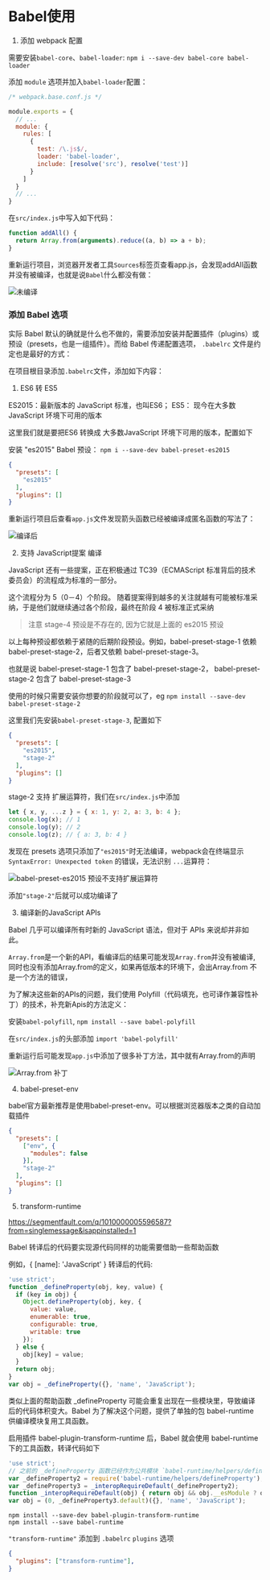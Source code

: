 Babel使用
====

1. 添加 webpack 配置

需要安装`babel-core`、`babel-loader`: `npm i --save-dev babel-core babel-loader`

添加 `module` 选项并加入`babel-loader`配置：

``` js
/* webpack.base.conf.js */

module.exports = {
  // ...
  module: {
    rules: [
      {
        test: /\.js$/,
        loader: 'babel-loader',
        include: [resolve('src'), resolve('test')]
      }
    ]
  }
  // ...
}

```

在`src/index.js`中写入如下代码：

```js
function addAll() {
  return Array.from(arguments).reduce((a, b) => a + b);
}
```
重新运行项目，浏览器开发者工具`Sources`标签页查看app.js，会发现addAll函数并没有被编译，也就是说`Babel`什么都没有做：

![未编译](./images/1.jpeg)

### 添加 Babel 选项

实际 Babel 默认的确就是什么也不做的，需要添加安装并配置插件（plugins）或预设（presets，也是一组插件）。而给 Babel 传递配置选项， `.babelrc` 文件是约定也是最好的方式：

在项目根目录添加`.babelrc`文件，添加如下内容：

1. ES6 转 ES5

ES2015：最新版本的 JavaScript 标准，也叫ES6；
ES5： 现今在大多数 JavaScript 环境下可用的版本

这里我们就是要把ES6 转换成 大多数JavaScript 环境下可用的版本，配置如下

安装 "es2015" Babel 预设： `npm i --save-dev babel-preset-es2015`

``` json
{
  "presets": [
    "es2015"
  ],
  "plugins": []
}
```
重新运行项目后查看`app.js`文件发现箭头函数已经被编译成匿名函数的写法了：

![编译后](./images/2.jpeg)

2. 支持 JavaScript提案 编译

JavaScript 还有一些提案，正在积极通过 TC39（ECMAScript 标准背后的技术委员会）的流程成为标准的一部分。

这个流程分为 5（0－4）个阶段。 随着提案得到越多的关注就越有可能被标准采纳，于是他们就继续通过各个阶段，最终在阶段 4 被标准正式采纳

> 注意 stage-4 预设是不存在的, 因为它就是上面的 es2015 预设

以上每种预设都依赖于紧随的后期阶段预设。例如，babel-preset-stage-1 依赖 babel-preset-stage-2，后者又依赖 babel-preset-stage-3。

也就是说 babel-preset-stage-1 包含了 babel-preset-stage-2， babel-preset-stage-2 包含了 babel-preset-stage-3

使用的时候只需要安装你想要的阶段就可以了，eg `npm install --save-dev babel-preset-stage-2`

这里我们先安装`babel-preset-stage-3`, 配置如下

``` json
{
  "presets": [
    "es2015",
    "stage-2"
  ],
  "plugins": []
}
```

stage-2 支持 扩展运算符，我们在`src/index.js`中添加

``` js
let { x, y, ...z } = { x: 1, y: 2, a: 3, b: 4 };
console.log(x); // 1
console.log(y); // 2
console.log(z); // { a: 3, b: 4 }
```
发现在 presets 选项只添加了`"es2015"`时无法编译，webpack会在终端显示`SyntaxError: Unexpected token` 的错误，无法识别 `...`运算符：


![babel-preset-es2015 预设不支持扩展运算符](./images/3.jpeg)

添加`"stage-2"`后就可以成功编译了

3. 编译新的JavaScript APIs

Babel 几乎可以编译所有时新的 JavaScript 语法，但对于 APIs 来说却并非如此。

`Array.from`是一个新的API，看编译后的结果可能发现`Array.from`并没有被编译,同时也没有添加Array.from的定义，如果再低版本的环境下，会出Array.from 不是一个方法的错误，

为了解决这些新的APIs的问题，我们使用 Polyfill（代码填充，也可译作兼容性补丁）的技术，补充新Apis的方法定义：

安装`babel-polyfill`, `npm install --save babel-polyfill`

在`src/index.js`的头部添加 `import 'babel-polyfill'`

重新运行后可能发现`app.js`中添加了很多补丁方法，其中就有Array.from的声明

![Array.from 补丁](./images/4.jpeg)

4. babel-preset-env

babel官方最新推荐是使用babel-preset-env。可以根据浏览器版本之类的自动加载插件

``` json
{
  "presets": [
    ["env", {
      "modules": false
    }],
    "stage-2"
  ],
  "plugins": []
}
```

5. transform-runtime

https://segmentfault.com/q/1010000005596587?from=singlemessage&isappinstalled=1

Babel 转译后的代码要实现源代码同样的功能需要借助一些帮助函数

例如，{ [name]: 'JavaScript' } 转译后的代码:

``` js
'use strict';
function _defineProperty(obj, key, value) {
  if (key in obj) {
    Object.defineProperty(obj, key, {
      value: value,
      enumerable: true,
      configurable: true,
      writable: true
    });
  } else {
    obj[key] = value;
  }
  return obj;
}
var obj = _defineProperty({}, 'name', 'JavaScript');
```

类似上面的帮助函数 _defineProperty 可能会重复出现在一些模块里，导致编译后的代码体积变大。Babel 为了解决这个问题，提供了单独的包 babel-runtime 供编译模块复用工具函数。

启用插件 babel-plugin-transform-runtime 后，Babel 就会使用 babel-runtime 下的工具函数，转译代码如下

``` js
'use strict';
// 之前的 _defineProperty 函数已经作为公共模块 `babel-runtime/helpers/defineProperty` 使用
var _defineProperty2 = require('babel-runtime/helpers/defineProperty');
var _defineProperty3 = _interopRequireDefault(_defineProperty2);
function _interopRequireDefault(obj) { return obj && obj.__esModule ? obj : { default: obj }; }
var obj = (0, _defineProperty3.default)({}, 'name', 'JavaScript');

```

``` 
npm install --save-dev babel-plugin-transform-runtime
npm install --save babel-runtime
```

`"transform-runtime"` 添加到 `.babelrc` `plugins` 选项

``` json
{
  "plugins": ["transform-runtime"],
}
```